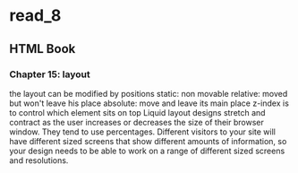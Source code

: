 # read_8

## HTML Book

### Chapter 15: layout
the layout can be modified by positions
static: non movable
relative: moved but won't leave his place 
absolute: move and leave its main place
z-index is to control which element sits on top Liquid layout designs stretch and contract as the user increases or decreases the size of their browser window. They tend to use percentages.
Different visitors to your site will have different sized screens that show different amounts of information, so your design needs to be able to work on a range of different sized screens and resolutions.
